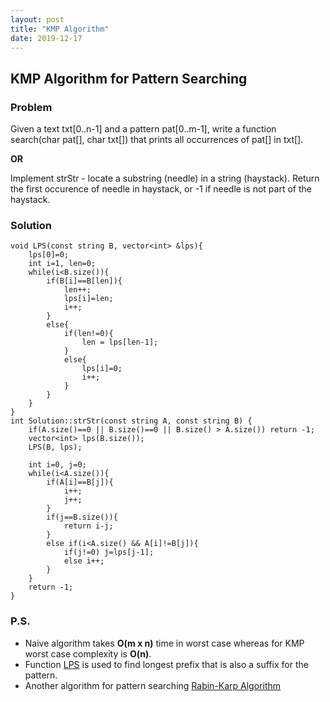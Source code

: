 ```yaml
---
layout: post
title: "KMP Algorithm"
date: 2019-12-17
---
```

## KMP Algorithm for Pattern Searching
### Problem
Given a text txt[0..n-1] and a pattern pat[0..m-1], write a function search(char pat[], char txt[]) that prints all occurrences of pat[] in txt[].

**OR**

Implement strStr - locate a substring (needle) in a string (haystack). Return the first occurence of needle in haystack, or -1 if needle is not part of the haystack.

### Solution
```
void LPS(const string B, vector<int> &lps){
    lps[0]=0;
    int i=1, len=0;
    while(i<B.size()){
        if(B[i]==B[len]){
            len++;
            lps[i]=len;
            i++;
        }
        else{
            if(len!=0){
                len = lps[len-1];
            }
            else{
                lps[i]=0;
                i++;
            }
        }
    }
}
int Solution::strStr(const string A, const string B) {
    if(A.size()==0 || B.size()==0 || B.size() > A.size()) return -1;
    vector<int> lps(B.size());
    LPS(B, lps);
    
    int i=0, j=0;
    while(i<A.size()){
        if(A[i]==B[j]){
            i++;
            j++;
        }
        if(j==B.size()){
            return i-j;
        }
        else if(i<A.size() && A[i]!=B[j]){
            if(j!=0) j=lps[j-1];
            else i++;
        }
    }
    return -1;
}

```
### P.S.
- Naive algorithm takes **O(m x n)** time in worst case whereas for KMP worst case complexity is **O(n)**.
- Function [LPS](https://abg011.github.io/blog/2019/12/16/Longest-prefix-suffix) is used to find longest prefix that is also a suffix for the pattern. 
- Another algorithm for pattern searching [Rabin-Karp Algorithm]()
